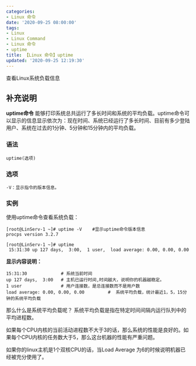 ```yaml
---
categories:
- Linux 命令
date: '2020-09-25 08:00:00'
tags:
- Linux
- Linux Command
- Linux 命令
- uptime
title: 【Linux 命令】uptime
updated: '2020-09-25 12:19:30'
---
```


查看Linux系统负载信息

## 补充说明

**uptime命令** 能够打印系统总共运行了多长时间和系统的平均负载。uptime命令可以显示的信息显示依次为：现在时间、系统已经运行了多长时间、目前有多少登陆用户、系统在过去的1分钟、5分钟和15分钟内的平均负载。

###  语法

```shell
uptime(选项)
```

###  选项

```shell
-V：显示指令的版本信息。
```

###  实例

使用uptime命令查看系统负载：

```shell
[root@LinServ-1 ~]# uptime -V    #显示uptime命令版本信息
procps version 3.2.7

[root@LinServ-1 ~]# uptime
 15:31:30 up 127 days,  3:00,  1 user,  load average: 0.00, 0.00, 0.00
```

 **显示内容说明：** 

```shell
15:31:30             # 系统当前时间
up 127 days,  3:00   # 主机已运行时间,时间越大，说明你的机器越稳定。
1 user               # 用户连接数，是总连接数而不是用户数
load average: 0.00, 0.00, 0.00         #  系统平均负载，统计最近1，5，15分钟的系统平均负载
```

那么什么是系统平均负载呢？ 系统平均负载是指在特定时间间隔内运行队列中的平均进程数。

如果每个CPU内核的当前活动进程数不大于3的话，那么系统的性能是良好的。如果每个CPU内核的任务数大于5，那么这台机器的性能有严重问题。

如果你的linux主机是1个双核CPU的话，当Load Average 为6的时候说明机器已经被充分使用了。


<!-- Linux命令行搜索引擎：https://jaywcjlove.github.io/linux-command/ -->